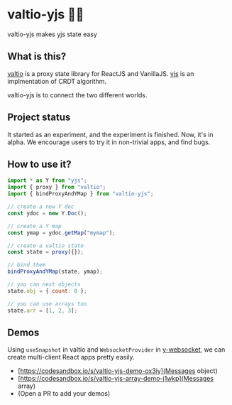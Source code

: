 # valtio-yjs 💊🚀

valtio-yjs makes yjs state easy

## What is this?

[valtio](https://github.com/pmndrs/valtio) is
a proxy state library for ReactJS and VanillaJS.
[yjs](https://github.com/yjs/yjs) is
an implmentation of CRDT algorithm.

valtio-yjs is to connect the two different worlds.

## Project status

It started as an experiment, and the experiment is finished.
Now, it's in alpha.
We encourage users to try it in non-trivial apps, and find bugs.

## How to use it?

```js
import * as Y from "yjs";
import { proxy } from "valtio";
import { bindProxyAndYMap } from "valtio-yjs";

// create a new Y doc
const ydoc = new Y.Doc();

// create a Y map
const ymap = ydoc.getMap("mymap");

// create a valtio state
const state = proxy({});

// bind them
bindProxyAndYMap(state, ymap);

// you can nest objects
state.obj = { count: 0 };

// you can use arrays too
state.arr = [1, 2, 3];
```

## Demos

Using `useSnapshot` in valtio and
`WebsocketProvider` in [y-websocket](https://github.com/yjs/y-websocket),
we can create multi-client React apps pretty easily.

- [https://codesandbox.io/s/valtio-yjs-demo-ox3iy](Messages object)
- [https://codesandbox.io/s/valtio-yjs-array-demo-j1wkp](Messages array)
- (Open a PR to add your demos)
